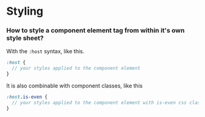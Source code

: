 # Styling

### How to style a component element tag from within it's own style sheet?
With the `:host` syntax, like this.
```scss
:host {
  // your styles applied to the component element
}
```
It is also combinable with component classes, like this
```scss
:host.is-even {
  // your styles applied to the component element with is-even css class
}
```
